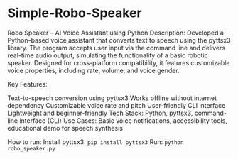 # Simple-Robo-Speaker
Robo Speaker – AI Voice Assistant using Python
Description:
Developed a Python-based voice assistant that converts text to speech using the pyttsx3 library. The program accepts user input via the command line and delivers real-time audio output, simulating the functionality of a basic robotic speaker. Designed for cross-platform compatibility, it features customizable voice properties, including rate, volume, and voice gender.

Key Features:

Text-to-speech conversion using pyttsx3
Works offline without internet dependency
Customizable voice rate and pitch
User-friendly CLI interface
Lightweight and beginner-friendly
Tech Stack: Python, pyttsx3, command-line interface (CLI)
Use Cases: Basic voice notifications, accessibility tools, educational demo for speech synthesis

How to run:
 Install pyttsx3: `pip install pyttsx3`
 Run: `python robo_speaker.py`
